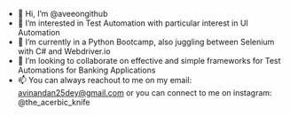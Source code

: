 - 👋 Hi, I’m @aveeongithub
- 👀 I’m interested in Test Automation with particular interest in UI Automation
- 🌱 I’m currently in a Python Bootcamp, also juggling between Selenium with C# and Webdriver.io
- 💞️ I’m looking to collaborate on effective and simple frameworks for Test Automations for Banking Applications
- 📫 You can always reachout to me on my email: avinandan25dey@gmail.com or you can connect to me on instagram: @the_acerbic_knife

<!---
aveeongithub/aveeongithub is a ✨ special ✨ repository because its `README.md` (this file) appears on your GitHub profile.
You can click the Preview link to take a look at your changes.
--->
